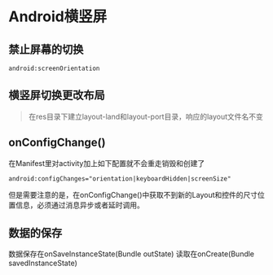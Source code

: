 # Android横竖屏 #

## 禁止屏幕的切换 ##
    
    android:screenOrientation

## 横竖屏切换更改布局 ##

>在res目录下建立layout-land和layout-port目录，响应的layout文件名不变

## onConfigChange() ##
在Manifest里对activity加上如下配置就不会重走销毁和创建了

    android:configChanges="orientation|keyboardHidden|screenSize"
但是需要注意的是，在onConfigChange()中获取不到新的Layout和控件的尺寸位置信息，必须通过消息异步或者延时调用。
## 数据的保存 ##

数据保存在onSaveInstanceState(Bundle outState)
读取在onCreate(Bundle savedInstanceState)